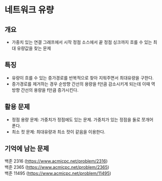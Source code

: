 # 네트워크 유량

## 개요
* 가중치 있는 연결 그래프에서 시작 정점 소스에서 끝 정점 싱크까지 흐를 수 있는 최대 유량값을 찾는 문제

## 특징
* 유량이 흐를 수 있는 증가경로를 반복적으로 찾아 지워주면서 최대유량을 구한다.
* 증가경로를 제거하는 경우 순방향 간선의 용량을 f만큼 감소시키게 되는데 이때 역방향 간선의 용량을 f만큼 증가시킨다.

## 활용 문제
* 정점 용량 문제: 가중치가 정점에도 있는 문제. 가중치가 있는 정점을 둘로 쪼개어 푼다.
* 최소 컷 문제: 최대유량과 최소 컷이 같음을 이용한다.

## 기억에 남는 문제
백준 2316 (https://www.acmicpc.net/problem/2316)  
백준 2365 (https://www.acmicpc.net/problem/2365)  
백준 11495 (https://www.acmicpc.net/problem/11495)  
